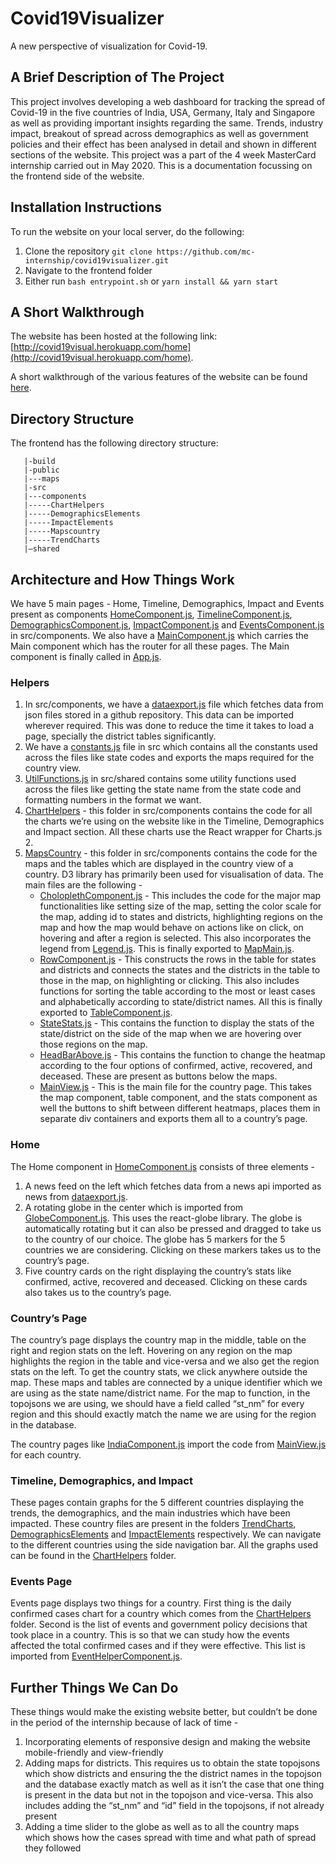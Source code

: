 # Covid19Visualizer

A new perspective of visualization for Covid-19. 

## A Brief Description of The Project

This project involves developing a web dashboard for tracking the spread of Covid-19 in the five countries of 
India, USA, Germany, Italy and Singapore as well as providing important insights regarding the same. Trends, industry
impact, breakout of spread across demographics as well as government policies and their effect has been analysed in 
detail and shown in different sections of the website. This project was a part of the 4 week MasterCard internship carried
out in May 2020. This is a documentation focussing on the frontend side of the website. 

## Installation Instructions 

To run the website on your local server, do the following:

1. Clone the repository 
`git clone https://github.com/mc-internship/covid19visualizer.git`
2. Navigate to the frontend folder
3. Either run `bash entrypoint.sh` or `yarn install && yarn start`

## A Short Walkthrough 

The website has been hosted at the following link: [http://covid19visual.herokuapp.com/home](http://covid19visual.herokuapp.com/home). 

A short walkthrough of the various features of the website can be found [here](https://photos.app.goo.gl/xEL4B8GYS9kgBcTM9).

## Directory Structure 

The frontend has the following directory structure:
```-/|/'
   |-build
   |-public
   |---maps
   |-src
   |---components
   |-----ChartHelpers
   |-----DemographicsElements
   |-----ImpactElements
   |-----Mapscountry
   |-----TrendCharts
   |—shared

```
## Architecture and How Things Work

We have 5 main pages - Home, Timeline, Demographics, Impact and Events present as components [HomeComponent.js](https://github.com/mc-internship/covid19visualizer/blob/master/frontend/src/components/HomeComponent.js), [TimelineComponent.js](https://github.com/mc-internship/covid19visualizer/blob/master/frontend/src/components/TimelineComponent.js), [DemographicsComponent.js](https://github.com/mc-internship/covid19visualizer/blob/master/frontend/src/components/DemographicsComponent.js), [ImpactComponent.js](https://github.com/mc-internship/covid19visualizer/blob/master/frontend/src/components/ImpactComponent.js) and [EventsComponent.js](https://github.com/mc-internship/covid19visualizer/blob/master/frontend/src/components/EventComponent.js) in src/components. We also have a [MainComponent.js](https://github.com/mc-internship/covid19visualizer/blob/master/frontend/src/components/MainComponent.js) which carries the Main component which has the router for all these pages. The Main component is finally called in [App.js](https://github.com/mc-internship/covid19visualizer/blob/master/frontend/src/App.js). 

### Helpers 
1. In src/components, we have a [dataexport.js](https://github.com/mc-internship/covid19visualizer/blob/master/frontend/src/components/dataexport.js) file which fetches data from json files stored in a github repository. This data can be imported wherever required. This was done to reduce the time it takes to load a page, specially the district tables significantly. 
2. We have a [constants.js](https://github.com/mc-internship/covid19visualizer/blob/master/frontend/src/constants.js) file in src which contains all the constants used across the files like state codes and exports the maps required for the country view.
3. [UtilFunctions.js](https://github.com/mc-internship/covid19visualizer/blob/master/frontend/src/shared/UtilFunctions.js) in src/shared contains some utility functions used across the files like getting the state name from the state code and formatting numbers in the format we want.
4. [ChartHelpers](https://github.com/mc-internship/covid19visualizer/tree/master/frontend/src/components/ChartHelpers) - this folder in src/components contains the code for all the charts we’re using on the website like in the Timeline, Demographics and Impact section. All these charts use the React wrapper for Charts.js 2. 
5. [MapsCountry](https://github.com/mc-internship/covid19visualizer/tree/master/frontend/src/components/Mapscountry) - this folder in src/components contains the code for the maps and the tables which are displayed in the country view of a country. D3 library has primarily been used for visualisation of data. The main files are the following - 
   * [CholoplethComponent.js](https://github.com/mc-internship/covid19visualizer/blob/master/frontend/src/components/Mapscountry/ChoroplethComponent.js) - This includes the code for the major map functionalities like setting size of the map, setting the color scale for the map, adding id to states and districts, highlighting regions on the map and how the map would behave on actions like on click, on hovering and after a region is selected. This also incorporates the legend from [Legend.js](https://github.com/mc-internship/covid19visualizer/blob/master/frontend/src/components/Mapscountry/Legend.js). This is finally exported to [MapMain.js](https://github.com/mc-internship/covid19visualizer/blob/master/frontend/src/components/Mapscountry/MapMain.js).
   * [RowComponent.js](https://github.com/mc-internship/covid19visualizer/blob/master/frontend/src/components/Mapscountry/RowComponent.js) - This constructs the rows in the table for states and districts and connects the states and the districts in the table to those in the map, on highlighting or clicking. This also includes functions for sorting the table according to the most or least cases and alphabetically according to state/district names. All this is finally exported to [TableComponent.js](https://github.com/mc-internship/covid19visualizer/blob/master/frontend/src/components/Mapscountry/TableComponent.js).
   * [StateStats.js](https://github.com/mc-internship/covid19visualizer/blob/master/frontend/src/components/Mapscountry/StateStats.js) - This contains the function to display the stats of the state/district on the side of the map when we are hovering over those regions on the map.
   * [HeadBarAbove.js](https://github.com/mc-internship/covid19visualizer/blob/master/frontend/src/components/Mapscountry/HeadBarAbove.js) - This contains the function to change the heatmap according to the four options of confirmed, active, recovered, and deceased. These are present as buttons below the maps.
   * [MainView.js](https://github.com/mc-internship/covid19visualizer/blob/master/frontend/src/components/Mapscountry/MainView.js) - This is the main file for the country page. This takes the map component, table component, and the stats component as well the buttons to shift between different heatmaps, places them in separate div containers and exports them all to a country’s page. 

### Home 

The Home component in [HomeComponent.js](https://github.com/mc-internship/covid19visualizer/blob/master/frontend/src/components/HomeComponent.js) consists of three elements - 
1. A news feed on the left which fetches data from a news api imported as news from [dataexport.js](https://github.com/mc-internship/covid19visualizer/blob/master/frontend/src/components/dataexport.js). 
2. A rotating globe in the center  which is imported from [GlobeComponent.js](https://github.com/mc-internship/covid19visualizer/blob/master/frontend/src/components/GlobeComponent.js). This uses the react-globe library. The globe is automatically rotating but it can also be pressed and dragged to take us to the country of our choice. The globe has 5 markers for the 5 countries we are considering. Clicking on these markers takes us to the country’s page. 
3. Five country cards on the right displaying the country’s stats like confirmed, active, recovered and deceased. Clicking on these cards also takes us to the country’s page. 

### Country’s Page

The country’s page displays the country map in the middle, table on the right and region stats on the left. Hovering on any region on the map highlights the region in the table and vice-versa and we also get the region stats on the left. To get the country stats, we click anywhere outside the map. These maps and tables are connected by a unique identifier which we are using as the state name/district name. For the map to function, in the topojsons we are using, we should have a field called “st_nm” for every region and this should exactly match the name we are using for the region in the database. 

The country pages like [IndiaComponent.js](https://github.com/mc-internship/covid19visualizer/blob/master/frontend/src/components/IndiaComponent.js) import the code from [MainView.js](https://github.com/mc-internship/covid19visualizer/blob/master/frontend/src/components/Mapscountry/MainView.js) for each country. 

### Timeline, Demographics, and Impact

These pages contain graphs for the 5 different countries displaying the trends, the demographics, and the main industries which have been impacted. These country files are present in the folders [TrendCharts](https://github.com/mc-internship/covid19visualizer/tree/master/frontend/src/components/TrendCharts), [DemographicsElements](https://github.com/mc-internship/covid19visualizer/tree/master/frontend/src/components/DemographicsElements) and [ImpactElements](https://github.com/mc-internship/covid19visualizer/tree/master/frontend/src/components/ImpactElements) respectively. We can navigate to the different countries using the side navigation bar. All the graphs used can be found in the [ChartHelpers](https://github.com/mc-internship/covid19visualizer/tree/master/frontend/src/components/ChartHelpers) folder. 

### Events Page

Events page displays two things for a country. First thing is the daily confirmed cases chart for a country which comes from the [ChartHelpers](https://github.com/mc-internship/covid19visualizer/tree/master/frontend/src/components/ChartHelpers) folder. Second is the list of events and government policy decisions that took place in a country. This is so that we can study how the events affected the total confirmed cases and if they were effective. This list is imported from [EventHelperComponent.js](https://github.com/mc-internship/covid19visualizer/blob/master/frontend/src/components/EventHelperComponent.js).

## Further Things We Can Do

These things would make the existing website better, but couldn’t be done in the period of the internship because of lack of time - 

1. Incorporating elements of responsive design and making the website mobile-friendly and view-friendly
2. Adding maps for districts. This requires us to obtain the state topojsons which show districts and ensuring the the district names in the topojson and the database exactly match as well as it isn’t the case that one thing is present in the data but not in the topojson and vice-versa. This also includes adding the “st_nm” and “id” field in the topojsons, if not already present
3. Adding a time slider to the globe as well as to all the country maps which shows how the cases spread with time and what path of spread they followed 





